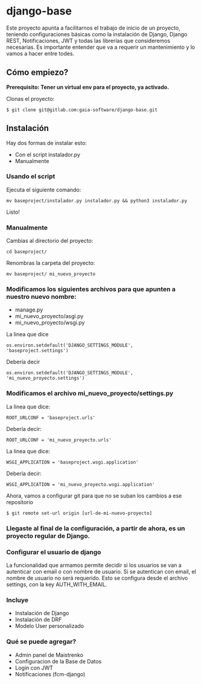 # django-base
Este proyecto apunta a facilitarnos el trabajo de inicio de un proyecto, teniendo configuraciones básicas como la instalación de Django, Django REST, Notificaciones, JWT y todas las librerías que consideremos necesarias.
Es importante entender que va a requerir un mantenimiento y lo vamos a hacer entre todes.

## Cómo empiezo?
**Prerequisito: Tener un virtual env para el proyecto, ya activado.**

Clonas el proyecto:
``` 
$ git clone git@gitlab.com:gaia-software/django-base.git 
```

## Instalación
Hay dos formas de instalar esto:
- Con el script instalador.py
- Manualmente

### Usando el script
Ejecuta el siguiente comando:
```
mv baseproject/instalador.py instalador.py && python3 instalador.py
```

Listo!

### Manualmente

Cambias al directorio del proyecto:
```
cd baseproject/
```
Renombras la carpeta del proyecto:
```
mv baseproject/ mi_nuevo_proyecto
```

### Modificamos los siguientes archivos para que apunten a nuestro nuevo nombre:
- manage.py 
- mi_nuevo_proyecto/asgi.py 
- mi_nuevo_proyecto/wsgi.py 

La linea que dice
```
os.environ.setdefault('DJANGO_SETTINGS_MODULE', 'baseproject.settings')
```

Debería decir
```
os.environ.setdefault('DJANGO_SETTINGS_MODULE', 'mi_nuevo_proyecto.settings')
```

### Modificamos el archivo mi_nuevo_proyecto/settings.py
La linea que dice:
```
ROOT_URLCONF = 'baseproject.urls'
```

Debería decir:
```
ROOT_URLCONF = 'mi_nuevo_proyecto.urls'
```
La linea que dice:
```
WSGI_APPLICATION = 'baseproject.wsgi.application'
```

Debería decir:
```
WSGI_APPLICATION = 'mi_nuevo_proyecto.wsgi.application'
```

Ahora, vamos a configurar git para que no se suban los cambios a ese repositorio
```
$ git remote set-url origin [url-de-mi-nuevo-proyecto]
```

### Llegaste al final de la configuración, a partir de ahora, es un proyecto regular de Django.


### Configurar el usuario de django
La funcionalidad que armamos permite decidir si los usuarios se van a autenticar con email o con nombre de usuario. Si se autentican con email, el nombre de usuario no será requerido. Esto se configura desde el archivo settings, con la key AUTH_WITH_EMAIL.


### Incluye
- Instalación de Django
- Instalación de DRF
- Modelo User personalizado

### Qué se puede agregar?
- Admin panel de Maistrenko
- Configuracion de la Base de Datos
- Login con JWT
- Notificaciones (fcm-django)


